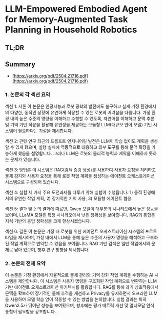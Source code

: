 # LLM-Empowered Embodied Agent for Memory-Augmented Task Planning in Household Robotics
## TL;DR
## Summary
- [https://arxiv.org/pdf/2504.21716.pdf](https://arxiv.org/pdf/2504.21716.pdf)

### 1. 논문의 각 섹션 요약

섹션 1: 서론
이 논문은 인공지능과 로봇 공학의 발전에도 불구하고 실제 가정 환경에서의 다양한, 동적인 상황에 유연하게 적응할 수 있는 로봇의 어려움을 다룹니다. 가정 환경 내의 높은 수준의 명령을 이해하고 수행할 수 있도록, 자연어를 이해하고 문맥 추론 및 기억 기반 적응을 활용해 유연성을 제공하는 모듈형 LLM(대규모 언어 모델) 기반 시스템이 필요하다는 가설을 제시합니다.

섹션 2: 관련 연구
최근의 프롬프트 엔지니어링 발전은 LLM이 학습 없이도 계획을 생성할 수 있게 했으며, 실행 실패에 역동적으로 대응하고 외부 도구를 통해 문맥 확장을 가능하게 했음을 설명합니다. 그러나 LLM은 로봇의 물리적 능력과 제약을 이해하지 못하는 문제가 있습니다.

섹션 3: 방법론
이 시스템은 RAG(검색 증강 생성)를 사용하여 사용자 요청을 처리하고 물체 감지와 사용자 요청을 통해 로봇 작업 계획을 생성하는 에이전트 오케스트레이션 시스템으로 구성되어 있습니다.

섹션 4: 실험
세 가지 주요 도전과제를 다루기 위해 실험이 수행됩니다: 1) 동적 환경에서의 유연한 작업 계획, 2) 장기적인 기억 사용, 3) 모듈형 에이전트 협응.

섹션 5: 결과 및 논의
결과에 따르면, Qwen 모델이 대부분의 시나리오에서 높은 성능을 보이며, LLaMA 모델은 특정 시나리오에서 낮은 정확성을 보여줍니다. RAG의 통합은 지식 기반의 응답 정확성을 크게 향상시켰습니다.

섹션 6: 결론
이 논문은 가정 내 로봇을 위한 에이전트 오케스트레이션 시스템의 프로토타입을 제시하며, 가정 내에서 LLM을 통해 높은 수준의 사용자 명령을 해석하고 구조화된 작업 계획으로 번역할 수 있음을 보여줍니다. RAG 기반 검색은 일반 작업에서의 문제로 남아 있으며, 향후 연구 방향을 제시합니다.

### 2. 논문의 전체 요약

이 논문은 가정 환경에서 자율적으로 물체 관리와 기억 강화 작업 계획을 수행하는 AI 시스템을 제안합니다. 이 시스템은 사용자 명령을 구조화된 작업 계획으로 변환하는 LLM 기반 에이전트 오케스트레이션 아키텍처를 활용합니다. RAG를 통해 과거 상호작용에서 문맥을 확보하여 장기적인 물체 추적을 개선하고 Privacy를 유지하면서 오프라인 LLM을 사용하여 모델 학습 없이 작동할 수 있는 방법을 논의합니다. 실험 결과는 특히 Qwen2.5가 뛰어난 성능을 보여줬으며, 향후에는 평가 메트릭 개선 및 멀티모달 인식 통합이 필요함을 강조합니다.